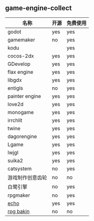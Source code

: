 ## game-engine-collect

| 名称 | 开源 | 免费使用 |
| --- | --- | ----|
| godot    | yes | yes     | 
| gamemaker| no| yes|
| kodu     | | yes| 
| cocos-2dx | yes | yes |
| GDevelop | yes | yes |
| flax engine| yes | yes |
| libgdx | yes | yes |
| entigls| no | yes|
| painter engine | yes | yes|
| love2d | yes | yes |
| monogame | yes | yes |
| irrchlit| yes |yes|
| twine| yes |yes |
| dagorengine| yes | yes |
| Lgame | yes |yes |
| lwjgl| yes | yes |
| suika2| yes |yes |
| catsystem|no |yes|
| 游戏制作创意齿轮| no | no|
| 白鹭引擎| no | yes |
| rpgmaker| no | yes |
|[echo](https://github.com/timi-liuliang/echo)| yes |yes|
|[rpg bakin](https://rpgbakin.com/en/) | no | no |